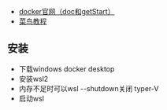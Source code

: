- [docker官网（doc和getStart）](https://www.docker.com/) 
- [菜鸟教程](https://www.runoob.com/docker/docker-hello-world.html)
## 安装
- 下载windows docker desktop
- 安装wsl2
- 内存不足时可以wsl --shutdown关闭 typer-V
- 启动wsl
